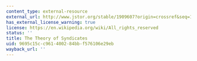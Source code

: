 ```yaml
---
content_type: external-resource
external_url: http://www.jstor.org/stable/1909607?origin=crossref&seq=1#page_scan_tab_contents
has_external_license_warning: true
license: https://en.wikipedia.org/wiki/All_rights_reserved
status: ''
title: The Theory of Syndicates
uid: 9695c15c-c961-4002-84bb-f576106e29eb
wayback_url: ''
---
```

